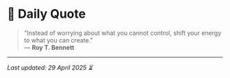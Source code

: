# 📜 Daily Quote

> "Instead of worrying about what you cannot control, shift your energy to what you can create."  
> — **Roy T. Bennett**

---

_Last updated: 29 April 2025 ⏳_
